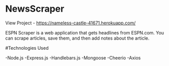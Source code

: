 # NewsScraper

View Project - https://nameless-castle-41671.herokuapp.com/

ESPN Scraper is a web application that gets headlines from ESPN.com. You can scrape articles, save them, and then add notes about the article. 

#Technologies Used

-Node.js
-Express.js
-Handlebars.js
-Mongoose
-Cheerio
-Axios
